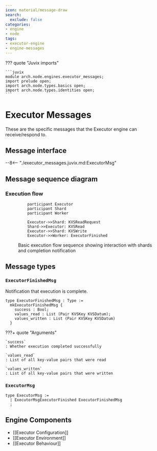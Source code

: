 ```yaml
---
icon: material/message-draw
search:
  exclude: false
categories:
- engine
- node
tags:
- executor-engine
- engine-messages
---
```


??? quote "Juvix imports"

    ```juvix
    module arch.node.engines.executor_messages;
    import prelude open;
    import arch.node.types.basics open;
    import arch.node.types.identities open;
    ```

# Executor Messages

These are the specific messages that the Executor engine can receive/respond to.

## Message interface

--8<-- "./executor_messages.juvix.md:ExecutorMsg"

## Message sequence diagram

### Execution flow

<!-- --8<-- [start:message-sequence-diagram] -->
<figure markdown="span">

```mermaid
    participant Executor
    participant Shard
    participant Worker

    Executor->>Shard: KVSReadRequest
    Shard->>Executor: KVSRead
    Executor->>Shard: KVSWrite
    Executor->>Worker: ExecutorFinished
```

<figcaption markdown="span">
Basic execution flow sequence showing interaction with shards and completion notification
</figcaption>
</figure>
<!-- --8<-- [end:message-sequence-diagram] -->

## Message types

### `ExecutorFinishedMsg`

Notification that execution is complete.

<!-- --8<-- [start:ExecutorFinishedMsg] -->
```juvix
type ExecutorFinishedMsg : Type :=
  mkExecutorFinishedMsg {
    success : Bool;
    values_read : List (Pair KVSKey KVSDatum);
    values_written : List (Pair KVSKey KVSDatum)
  }
```
<!-- --8<-- [end:ExecutorFinishedMsg] -->

???+ quote "Arguments"

    `success`
    : Whether execution completed successfully

    `values_read`
    : List of all key-value pairs that were read

    `values_written`
    : List of all key-value pairs that were written

### `ExecutorMsg`

<!-- --8<-- [start:ExecutorMsg] -->
```juvix
type ExecutorMsg :=
  | ExecutorMsgExecutorFinished ExecutorFinishedMsg
  ;
```
<!-- --8<-- [end:ExecutorMsg] -->

## Engine Components

- [[Executor Configuration]]
- [[Executor Environment]]
- [[Executor Behaviour]]